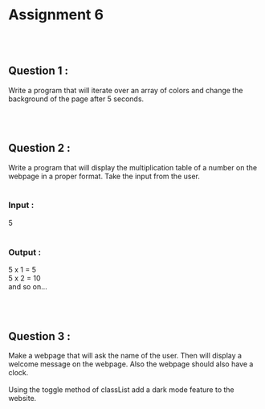 # Assignment 6

<br><br>
## Question 1 :
Write a program that will iterate over an array of colors and change the background of the page
after 5 seconds.

<br><br>
## Question 2 :
Write a program that will display the multiplication table of a number on the webpage in a proper
format. Take the input from the user.
<br><br>
### Input :
5
<br><br>
### Output : 
5 x 1 = 5
<br>
5 x 2 = 10
<br>
and so on…

<br><br>
## Question 3 :
Make a webpage that will ask the name of the user. Then will display a welcome message on the
webpage. Also the webpage should also have a clock.
<br><br>
Using the toggle method of classList add a dark mode feature to the website.
